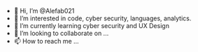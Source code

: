 - 👋 Hi, I’m @Alefab021
- 👀 I’m interested in code, cyber security, languages, analytics.
- 🌱 I’m currently learning cyber security and UX Design
- 💞️ I’m looking to collaborate on ...
- 📫 How to reach me ...

<!---
Alefab021/Alefab021 is a ✨ special ✨ repository because its `README.md` (this file) appears on your GitHub profile.
You can click the Preview link to take a look at your changes.
--->
